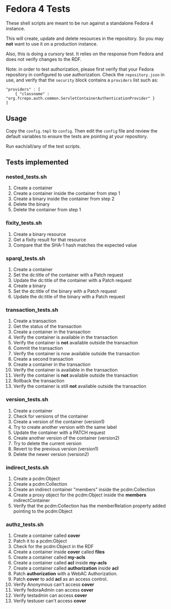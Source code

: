 # Fedora 4 Tests

These shell scripts are meant to be run against a standalone Fedora 4 instance. 

This will create, update and delete resources in the repository. So you may **not** want to use it on a production instance.

Also, this is doing a cursory test. It relies on the response from Fedora and does not verify changes to the RDF.

Note: in order to test authorization, please first verify that your Fedora repository in configured to use authorization.
Check the `repository.json` in use, and verify that the `security` block contains a `providers` list such as:

    "providers" : [
        { "classname" : "org.fcrepo.auth.common.ServletContainerAuthenticationProvider" }
    ]

## Usage

Copy the `config.tmpl` to `config`. Then edit the `config` file and review the default variables to ensure the tests are pointing at your repository. 

Run each/all/any of the test scripts.

## Tests implemented

### nested\_tests.sh
1. Create a container
2. Create a container inside the container from step 1
3. Create a binary inside the container from step 2
4. Delete the binary
5. Delete the container from step 1

### fixity\_tests.sh
1. Create a binary resource
2. Get a fixity result for that resource
3. Compare that the SHA-1 hash matches the expected value

### sparql\_tests.sh
1. Create a container
2. Set the dc:title of the container with a Patch request
3. Update the dc:title of the container with a Patch request
4. Create a binary
2. Set the dc:title of the binary with a Patch request
3. Update the dc:title of the binary with a Patch request

### transaction\_tests.sh
1. Create a transaction
2. Get the status of the transaction
3. Create a container in the transaction
4. Verify the container is available in the transaction
5. Verify the container is **not** available outside the transaction
6. Commit the transaction
7. Verify the container is now available outside the transaction
8. Create a second transaction
3. Create a container in the transaction
4. Verify the container is available in the transaction
5. Verify the container is **not** available outside the transaction
6. Rollback the transaction
7. Verify the container is still **not** available outside the transaction

### version\_tests.sh
1. Create a container
2. Check for versions of the container
3. Create a version of the container (version1)
4. Try to create another version with the same label
5. Update the container with a PATCH request
6. Create another version of the container (version2)
7. Try to delete the current version
8. Revert to the previous version (version1)
9. Delete the newer version (version2)

### indirect\_tests.sh
1. Create a pcdm:Object
2. Create a pcdm:Collection
3. Create an indirect container "members" inside the pcdm:Collection
4. Create a proxy object for the pcdm:Object inside the **members** indirectContainer
5. Verify that the pcdm:Collection has the memberRelation property added pointing to the pcdm:Object

### authz\_tests.sh
1. Create a container called **cover**
2. Patch it to a pcdm:Object
3. Check for the pcdm:Object in the RDF
4. Create a container inside **cover** called **files**
5. Create a container called **my-acls**
6. Create a container called **acl** inside **my-acls**
7. Create a container called **authorization** inside **acl**
8. Patch **authorization** with a WebAC Authorization.
9. Patch **cover** to add **acl** as an access control.
10. Verify Anonymous can't access **cover**
11. Verify fedoraAdmin can access **cover**
12. Verify testadmin can access **cover**
13. Verify testuser can't access **cover**
